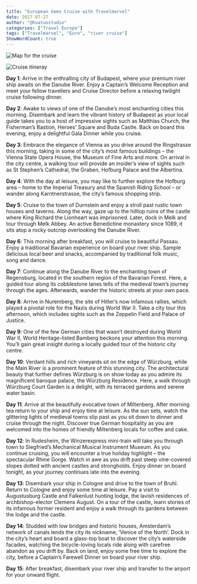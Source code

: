 ```yaml
---
title: "European Gems Cruise with Travelmarvel"
date: 2017-07-27
author: "@huatuostudio"
categories: ["Travel Europe"]
tags: ["Travelmarvel", "Euro", "river cruise"]
ShowWordCount: true
---
```


![Map for the cruise](https://lh3.googleusercontent.com/O-nl_YNgEE8fpk4jnYSGJSmWiegfFEF9XEIokO_FzUP420RQIDpfnkoytAcqp8ySmDe-GrlnBPgzQ4b3D9Ssmzu-CkEVy_4CYw_ZZPFX5mV327-liyofLX9dVEwYfpEtJNEWN1fCT2KLulbSyZLibM019mmaDUCp9dMNd-kx8UlYj4eXxAeHUaUva3s4lM0Lq1mIT0Bjue4fsZr6vyacyhLUlq9IkovpG7051HiHu1MWGO5Qpt_NzN0IaFyuGIwWFZG_2-oFr0kfZK50kYuDyHb7piViCtcXck97I9J6QACn-tpPtzo-l37gi19frhWf7-NwTgp1hh3uW4Vtbgeb2ngt455iI22weN5q467LagdV5l9XAM7akGozCDRDTtEBulAbfYAwSu9jxYE2skTIG8WFRsImbkf9pEyDyJZjSh98rvK2vKmIgvp2EMFp5k7-Cl6957EA6TwT7TOVhRvHQgWY7tMcsGI8FSVK6SJ3UopDYOQCC9sOlUcMrjq4zxJI6lvfJv5v4v3IAej6tRNaTZv_ciSp5iAbPJfpHtPGUNOwdqHJ44fqtfEybCSY6oVJ5XLzcTPSubAunMDRbSLnTKAxlf01A9woVTHZuUJ-IF71OuVkl-OmCEYxag_FUqbiNEKTKWlV5wOYiDES_eyfPRyRcI12IOsb=w1105-h609-no "Map for the cruise")

![Cruise itineray](https://lh3.googleusercontent.com/YzmCf6AOPUgitGo47i9C6ijfF_DaxpDcv_Es_noE4wf_z--GEMSFcdlaD_GFyXopJZMtAQWAMlwplua2rxF6Z56jVMQ-tk_uO2-1Bp0ZZqWvnB5S_gkuDzRjsMB2kjK1tlhvr8MBHfvnwlSslzwhYZ4WqMqL39Q3ixqDDHSneZbEE3d8wuDM2K-1ms8eVVXUkQj4B1u7_Armv9X-pcPfk2xlXh3lFvrTvEf9rlLfTtOmyaRa8Q1Nza7Nc16iqIwRumYjPzh3-SZyU2sM91QptGJIk6pUeLPPXJaEBQ_TxcA_t-Ucrf8xiN1JQGar0yohEPaRp2NJDZKZtAJDX1VPgIv_hBv3FxHgrvkxJFtxYe7UBSTXdIMrxHkeCWy-6r3CY3qCEMoiH-vKyuk7vOfbzMC01ScfuGO5wZso2jd7BPESj3oamJ4RcSd-NyhBLMxN_vN1UD0MP6emMRHttZZF4oP88Phlaq_m39EWV0uq7pYie75TUPkWfxO43X0VPlJm6gHKFg8K6F3tuaZlz4dQtHc816UNzS3Ru8dky8N_WSFchR38178zMUiPZjby-gECsoFOFCDzZKPDrMh-f40EMrEZNikH1YbrBBkdhVEH8SgUpc6iwXpEfEutdSKbEzF_GjVl60YvVVf8qDnCRulu8OtRN-hwpBvY=w294-h720-no "Cruise itineray")

**Day 1**: Arrive in the enthralling city of Budapest, where your premium river ship awaits on the Danube River. Enjoy a Captain’s Welcome Reception and meet your fellow travellers and Cruise Director before a relaxing twilight cruise following dinner.

**Day 2**: Awake to views of one of the Danube’s most enchanting cities this morning. Disembark and learn the vibrant history of Budapest as your local guide takes you to a host of impressive sights such as Matthias Church, the Fisherman’s Bastion, Heroes’ Square and Buda Castle. Back on board this evening, enjoy a delightful Gala Dinner while you cruise.

**Day 3**: Embrace the elegance of Vienna as you drive around the Ringstrasse this morning, taking in some of the city’s most famous buildings – the Vienna State Opera House, the Museum of Fine Arts and more. On arrival in the city centre, a walking tour will provide an insider’s view of sights such as St Stephen’s Cathedral, the Graben, Hofburg Palace and the Albertina.

**Day 4**: With the day at leisure, you may like to further explore the Hofburg area – home to the Imperial Treasury and the Spanish Riding School – or wander along Karntnerstrasse, the city’s famous shopping strip.<!--more-->

**Day 5**: Cruise to the town of Durnstein and enjoy a stroll past rustic town houses and taverns. Along the way, gaze up to the hilltop ruins of the castle where King Richard the Lionheart was imprisoned. Later, dock in Melk and tour through Melk Abbey. An active Benedictine monastery since 1089, it sits atop a rocky outcrop overlooking the Danube River.

**Day 6**: This morning after breakfast, you will cruise to beautiful Passau. Enjoy a traditional Bavarian experience on board your river ship. Sample delicious local beer and snacks, accompanied by traditional folk music, song and dance.

**Day 7**: Continue along the Danube River to the enchanting town of Regensburg, located in the southern region of the Bavarian Forest. Here, a guided tour along its cobblestone lanes tells of the medieval town’s journey through the ages. Afterwards, wander the historic streets at your own pace.

**Day 8**: Arrive in Nuremberg, the site of Hitler’s now infamous rallies, which played a pivotal role for the Nazis during World War II. Take a city tour this afternoon, which includes sights such as the Zeppelin Field and Palace of Justice.

**Day 9**: One of the few German cities that wasn’t destroyed during World War II, World Heritage-listed Bamberg beckons your attention this morning. You’ll gain great insight during a locally guided tour of the historic city centre.

**Day 10**: Verdant hills and rich vineyards sit on the edge of Würzburg, while the Main River is a prominent feature of this stunning city. The architectural beauty that further defines Würzburg is on show today as you admire its magnificent baroque palace, the Würzburg Residence. Here, a walk through Würzburg Court Garden is a delight, with its terraced gardens and serene water basin.

**Day 11**: Arrive at the beautifully evocative town of Miltenberg. After morning tea return to your ship and enjoy time at leisure. As the sun sets, watch the glittering lights of medieval towns slip past as you sit down to dinner and cruise through the night. Discover true German hospitality as you are welcomed into the homes of friendly Miltenberg locals for coffee and cake.

**Day 12**: In Rudesheim, the Winzerexpress mini-train will take you through town to Siegfried’s Mechanical Musical Instrument Museum. As you continue cruising, you will encounter a true holiday highlight – the spectacular Rhine Gorge. Watch in awe as you drift past steep vine-covered slopes dotted with ancient castles and strongholds. Enjoy dinner on board tonight, as your journey continues late into the evening.

**Day 13**: Disembark your ship in Cologne and drive to the town of Bruhl. Return to Cologne and enjoy some time at leisure. Pay a visit to Augustusburg Castle and Falkenlust hunting lodge, the lavish residences of archbishop-elector Clemens August. On a tour of the castle, learn stories of its infamous former resident and enjoy a walk through its gardens between the lodge and the castle.

**Day 14**: Studded with low bridges and historic houses, Amsterdam’s network of canals lends the city its nickname, ‘Venice of the North’. Dock in the city’s heart and board a glass-top boat to discover the city’s waterside facades, watching the bicycle-loving locals ride along with carefree abandon as you drift by. Back on land, enjoy some free time to explore the city, before a Captain’s Farewell Dinner on board your river ship.

**Day 15**: After breakfast, disembark your river ship and transfer to the airport for your onward flight.